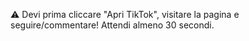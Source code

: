 ⚠️ Devi prima cliccare "Apri TikTok", visitare la pagina e seguire/commentare! Attendi almeno 30 secondi.